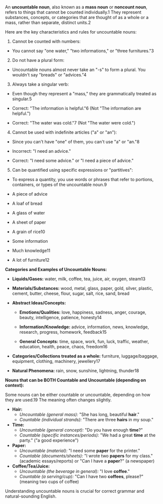 An **uncountable noun**, also known as a **mass noun** or **noncount noun**, refers to things that cannot be counted individually.1 They represent substances, concepts, or categories that are thought of as a whole or a mass, rather than separate, distinct units.2

Here are the key characteristics and rules for uncountable nouns:

1. Cannot be counted with numbers:

* You cannot say "one water," "two informations," or "three furnitures."3

2. Do not have a plural form:

* Uncountable nouns almost never take an "-s" to form a plural. You wouldn't say "breads" or "advices."4

3. Always take a singular verb:

* Even though they represent a "mass," they are grammatically treated as singular.5

* Correct: "The information is helpful."6 (Not "The information are helpful.")

* Correct: "The water was cold."7 (Not "The water were cold.")

4. Cannot be used with indefinite articles ("a" or "an"):

* Since you can't have "one" of them, you can't use "a" or "an."8

* Incorrect: "I need an advice."

* Correct: "I need some advice." or "I need a piece of advice."

5. Can be quantified using specific expressions or "partitives":

* To express a quantity, you use words or phrases that refer to portions, containers, or types of the uncountable noun.9

* A piece of advice

* A loaf of bread

* A glass of water

* A sheet of paper

* A grain of rice10

* Some information

* Much knowledge11

* A lot of furniture12

**Categories and Examples of Uncountable Nouns:**

- **Liquids/Gases:** water, milk, coffee, tea, juice, air, oxygen, steam13
    
- **Materials/Substances:** wood, metal, glass, paper, gold, silver, plastic, cement, butter, cheese, flour, sugar, salt, rice, sand, bread
- **Abstract Ideas/Concepts:**
    - **Emotions/Qualities:** love, happiness, sadness, anger, courage, beauty, intelligence, patience, honesty14
        
    - **Information/Knowledge:** advice, information, news, knowledge, research, progress, homework, feedback15
        
    - **General Concepts:** time, space, work, fun, luck, traffic, weather, education, health, peace, chaos, freedom16
        
- **Categories/Collections treated as a whole:** furniture, luggage/baggage, equipment, clothing, machinery, jewellery17
    
- **Natural Phenomena:** rain, snow, sunshine, lightning, thunder18
    

**Nouns that can be BOTH Countable and Uncountable (depending on context):**

Some nouns can be either countable or uncountable, depending on how they are used.19 The meaning often changes slightly.

- **Hair:**
    - _Uncountable (general mass):_ "She has long, beautiful **hair**."
    - _Countable (individual strands):_ "There are three **hairs** in my soup."
- **Time:**
    - _Uncountable (general concept):_ "Do you have enough **time**?"
    - _Countable (specific instances/periods):_ "We had a great **time** at the party." ("a good experience")
- **Paper:**
    - _Uncountable (material):_ "I need some **paper** for the printer."
    - _Countable (documents/sheets):_ "I wrote two **papers** for my class." (academic essays/reports) or "Can I have a **paper**?" (a newspaper)
- **Coffee/Tea/Juice:**
    - _Uncountable (the beverage in general):_ "I love **coffee**."
    - _Countable (a serving/cup):_ "Can I have two **coffees**, please?" (meaning two cups of coffee)

Understanding uncountable nouns is crucial for correct grammar and natural-sounding English.